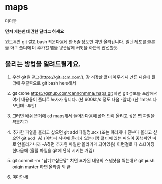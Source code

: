 # maps
미마짱

**먼저 캐논한테 권한 달라고 하세요**

윈도우면 git 깔고 bash 띄운다음에 한 5줄 정도만 치면 올라갑니다.
일단 레포를 클론을 하고 폴더에 더 추가할 맵을 넣은담에 커밋을 하는게 안전할듯.

## 올리는 방법을 알려드릴게요.

1. 우선 git을 깔고(https://git-scm.com/), 걍 저장할 폴더 아무거나 만든 다음에 폴더에 우클릭으로 git bash here해서

2. git clone https://github.com/cannonmma/maps.git 하면 git 정보를 포함해서 여기 내용물이 폴더로 복사가 됩니다. (난 600kb/s 정도 나옴 -알타) (난 1mb/s 나오던데 -투반)

3. 그러면 배쉬 뜬거에 cd maps해서 들어간다음에 폴더 안에 올리고 싶은 맵 파일을 복붙하고

4. 추가한 파일을 올리고 싶으면 git add 파일명.scx (또는 여러개나 전부다 올리고 싶으면 git add -A)
(어차피 서버에 올라가 있는거랑 폴더에 있는 파일이 중복이면 따로 안올라가니까 -A하면 추가된 파일만 올라가게 되어있음)
이런걸로 다 스테이징 한다음에 (올릴 파일을 git에 인식 시키는 거임)

5. git commit -m "남기고싶은말" 치면 추가된 내용의 스냅샷을 찍는대요
git push origin master 하면 올라감 와 끝

6. 미마만세
